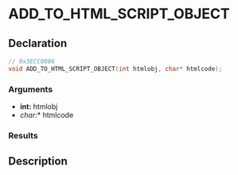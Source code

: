 # ADD_TO_HTML_SCRIPT_OBJECT

## Declaration
```cpp
// 0x3ECC0086
void ADD_TO_HTML_SCRIPT_OBJECT(int htmlobj, char* htmlcode);
```

### Arguments
- **int:** htmlobj
- **char*:** htmlcode

### Results

## Description
